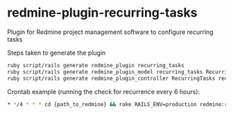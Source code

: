 redmine-plugin-recurring-tasks
==============================

Plugin for Redmine project management software to configure recurring tasks

Steps taken to generate the plugin
```bash
ruby script/rails generate redmine_plugin recurring_tasks
ruby script/rails generate redmine_plugin_model recurring_tasks RecurringTask current_issue_id:integer, fixed_schedule:boolean, interval_number:integer, interval_unit:string
ruby script/rails generate redmine_plugin_controller RecurringTasks recurring_tasks index show new create edit update destroy
```
Crontab example (running the check for recurrence every 6 hours):
```bash
* */4 * * * cd {path_to_redmine} && rake RAILS_ENV=production redmine:recur_tasks >> log/cron_rake.log 2>&1
```